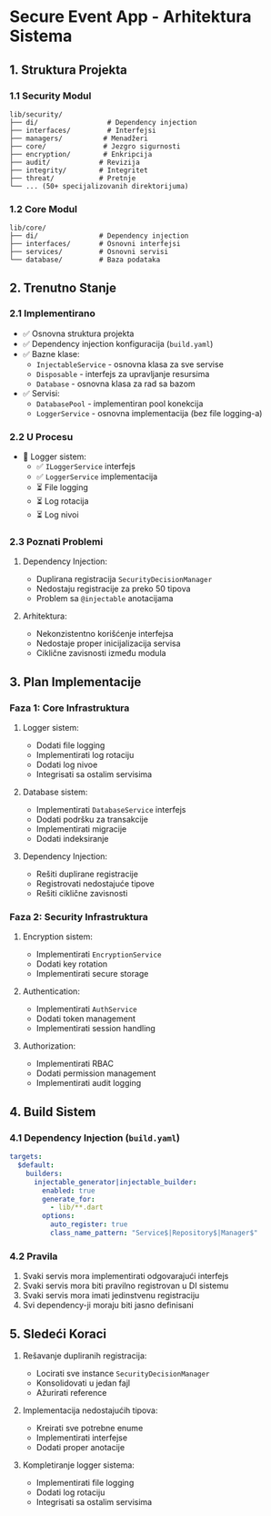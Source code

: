 # Secure Event App - Arhitektura Sistema

## 1. Struktura Projekta

### 1.1 Security Modul
```
lib/security/
├── di/                 # Dependency injection
├── interfaces/         # Interfejsi
├── managers/          # Menadžeri
├── core/              # Jezgro sigurnosti
├── encryption/        # Enkripcija
├── audit/            # Revizija
├── integrity/        # Integritet
├── threat/           # Pretnje
└── ... (50+ specijalizovanih direktorijuma)
```

### 1.2 Core Modul
```
lib/core/
├── di/               # Dependency injection
├── interfaces/       # Osnovni interfejsi
├── services/         # Osnovni servisi
└── database/         # Baza podataka
```

## 2. Trenutno Stanje

### 2.1 Implementirano
- ✅ Osnovna struktura projekta
- ✅ Dependency injection konfiguracija (`build.yaml`)
- ✅ Bazne klase:
  - `InjectableService` - osnovna klasa za sve servise
  - `Disposable` - interfejs za upravljanje resursima
  - `Database` - osnovna klasa za rad sa bazom
- ✅ Servisi:
  - `DatabasePool` - implementiran pool konekcija
  - `LoggerService` - osnovna implementacija (bez file logging-a)

### 2.2 U Procesu
- 🔄 Logger sistem:
  - ✅ `ILoggerService` interfejs
  - ✅ `LoggerService` implementacija
  - ⏳ File logging
  - ⏳ Log rotacija
  - ⏳ Log nivoi

### 2.3 Poznati Problemi
1. Dependency Injection:
   - Duplirana registracija `SecurityDecisionManager`
   - Nedostaju registracije za preko 50 tipova
   - Problem sa `@injectable` anotacijama

2. Arhitektura:
   - Nekonzistentno korišćenje interfejsa
   - Nedostaje proper inicijalizacija servisa
   - Ciklične zavisnosti između modula

## 3. Plan Implementacije

### Faza 1: Core Infrastruktura
1. Logger sistem:
   - Dodati file logging
   - Implementirati log rotaciju
   - Dodati log nivoe
   - Integrisati sa ostalim servisima

2. Database sistem:
   - Implementirati `DatabaseService` interfejs
   - Dodati podršku za transakcije
   - Implementirati migracije
   - Dodati indeksiranje

3. Dependency Injection:
   - Rešiti duplirane registracije
   - Registrovati nedostajuće tipove
   - Rešiti ciklične zavisnosti

### Faza 2: Security Infrastruktura
1. Encryption sistem:
   - Implementirati `EncryptionService`
   - Dodati key rotation
   - Implementirati secure storage

2. Authentication:
   - Implementirati `AuthService`
   - Dodati token management
   - Implementirati session handling

3. Authorization:
   - Implementirati RBAC
   - Dodati permission management
   - Implementirati audit logging

## 4. Build Sistem

### 4.1 Dependency Injection (`build.yaml`)
```yaml
targets:
  $default:
    builders:
      injectable_generator|injectable_builder:
        enabled: true
        generate_for:
          - lib/**.dart
        options:
          auto_register: true
          class_name_pattern: "Service$|Repository$|Manager$"
```

### 4.2 Pravila
1. Svaki servis mora implementirati odgovarajući interfejs
2. Svaki servis mora biti pravilno registrovan u DI sistemu
3. Svaki servis mora imati jedinstvenu registraciju
4. Svi dependency-ji moraju biti jasno definisani

## 5. Sledeći Koraci

1. Rešavanje dupliranih registracija:
   - Locirati sve instance `SecurityDecisionManager`
   - Konsolidovati u jedan fajl
   - Ažurirati reference

2. Implementacija nedostajućih tipova:
   - Kreirati sve potrebne enume
   - Implementirati interfejse
   - Dodati proper anotacije

3. Kompletiranje logger sistema:
   - Implementirati file logging
   - Dodati log rotaciju
   - Integrisati sa ostalim servisima 
